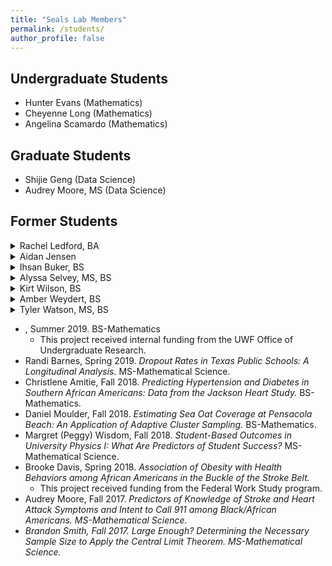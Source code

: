 ```yaml
---
title: "Seals Lab Members"
permalink: /students/
author_profile: false
---
```


<b>Undergraduate Students</b> 
------
* Hunter Evans (Mathematics)
* Cheyenne Long (Mathematics)
* Angelina Scamardo (Mathematics)

<b>Graduate Students</b>
------
* Shijie Geng (Data Science)
* Audrey Moore, MS (Data Science)

<b>Former Students</b>
------
<details>
  <summary>Rachel Ledford, BA</summary>
* Proseminar project (Spring 2024): <i>Profiling Pensacola Beach: One Field Trip for Multiple Lesson Plans.</i> 
</details>

<details>
  <summary>Aidan Jensen</summary>
* Proseminar project (Spring 2024): <i>An Exploration of Presence and Pseudo-Absence Data in the Analysis of Loggerhead Sea Turtle Nesting Behavior in the Florida Panhandle.</i>
</details>

<details>
  <summary>Ihsan Buker, BS</summary>
* Honors Thesis, Spring 2023. <i>Robust Multiple Imputation Estimation Under Uncongeniality.</i>.
* OUR-funded research, Summer/Fall 2022. <i>Jackknife Variance Estimator for Datasets Containing Multiply Imputed Outcome Variables Under Uncongeniality: A Monte Carlo Simulation Study.</i>
* OUR-funded research, Spring 2022. <i>Type II Error Rates of Fairclough Logistic Regression in Missing Data
Mechanism Determination: A Simulation Study.</i>
</details>

<details>
  <summary>Alyssa Selvey, MS, BS</summary>
* Proseminar project (Spring 2021):  <i>A Longitudinal Analysis of Waterfowl Abundance in Escambia, Santa Rosa, and Baldwin Counties.</i> BS-Mathematics.
    * This project received external funding from Pensacola and Perdido Bays Estuary Program.
</details>

<details>
  <summary>Kirt Wilson, BS</summary>
* Proseminar project (Summer 2020): <i>A Statistical Analysis of Different Types of UAVs Over Northwest Florida Environments.</i> 
* GeoScholars project (Summer 2019): <i>Comparative Analysis of Research and Consumer-Grade Unmanned Aerial Vehicles: Statistical Analysis</i>. 
    * Joint with Delaney Beal.
* GeoScholars project (Summer 2019): <i>Comparative Analysis of Research and Consumer-Grade Unmanned Aerial Vehicles: Eco-Geomorphic Structure</i>.
    * Joint with Delaney Beal.
</details>

<details>
  <summary>Amber Weydert, BS</summary>
* Proseminar project (Fall 2019):  <i>Finite-Sample Properties of an Exponential-Compound Symmetric Covariance Structure.</i> 
    * This project received internal funding from the UWF Office of Undergraduate Research.
* SURP project (Summer 2019):  <i>Finite-Sample Properties of an Exponential-Compound Symmetric Covariance Structure.</i> 
</details>

<details>
  <summary>Tyler Watson, MS, BS</summary>
* Proseminar project (Fall 2019):  <i>A Statistical Analysis of Coastal Beach Morphology by Citizen Scientists.</i> 
    * This project received internal funding from the UWF Office of Undergraduate Research.
</details>

    
* , Summer 2019. <i></i> BS-Mathematics
    * This project received internal funding from the UWF Office of Undergraduate Research.
* Randi Barnes, Spring 2019. <i>Dropout Rates in Texas Public Schools: A Longitudinal Analysis.</i> MS-Mathematical Science.
* Christlene Amitie, Fall 2018. <i>Predicting Hypertension and Diabetes in Southern African Americans: Data from the Jackson Heart Study.</i> BS-Mathematics.
* Daniel Moulder, Fall 2018. <i>Estimating Sea Oat Coverage at Pensacola Beach: An Application of Adaptive Cluster Sampling.</i> BS-Mathematics.
* Margret (Peggy) Wisdom, Fall 2018. <i>Student-Based Outcomes in University Physics I: What Are Predictors of Student Success?</i> MS-Mathematical Science.
* Brooke Davis, Spring 2018. <i>Association of Obesity with Health Behaviors among African Americans in the Buckle of the Stroke Belt.</i> 
    * This project received funding from the Federal Work Study program.
* Audrey Moore, Fall 2017. <i>Predictors of Knowledge of Stroke and Heart Attack Symptoms and Intent to Call 911 among Black/African Americans. MS-Mathematical Science. 
* Brandon Smith, Fall 2017. <i>Large Enough? Determining the Necessary Sample Size to Apply the Central Limit Theorem.</i> MS-Mathematical Science.
</details>


<!--*Salina Randall, MEd: MS, Data Science-->
<!--*Lucas Alderfer: MS, Data Science-->
